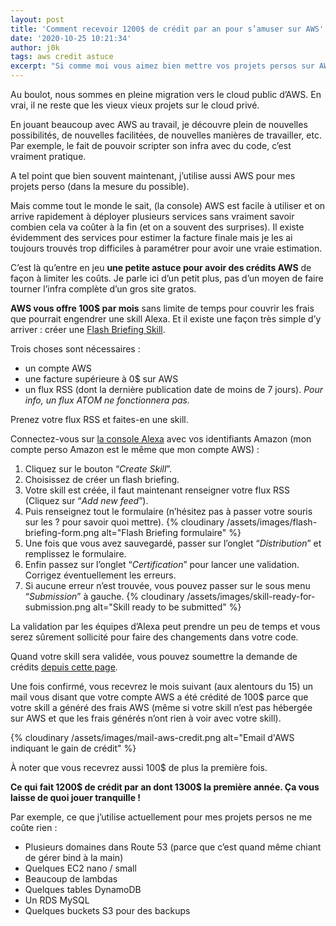 ```yaml
---
layout: post
title: 'Comment recevoir 1200$ de crédit par an pour s’amuser sur AWS'
date: '2020-10-25 10:21:34'
author: j0k
tags: aws credit astuce
excerpt: "Si comme moi vous aimez bien mettre vos projets persos sur AWS (parce que c'est quand même plus pratique que d'avoir un serveur dédié à gérer), j'ai une petite astuce pour avoir des 1200$ de crédits AWS par an. Il suffit de créer une Flash Briefing Skill Alexa et le tour est joué !"
---
```

Au boulot, nous sommes en pleine migration vers le cloud public d’AWS. En vrai, il ne reste que les vieux vieux projets sur le cloud privé.

En jouant beaucoup avec AWS au travail, je découvre plein de nouvelles possibilités, de nouvelles facilitées, de nouvelles manières de travailler, etc. Par exemple, le fait de pouvoir scripter son infra avec du code, c’est vraiment pratique.

A tel point que bien souvent maintenant, j’utilise aussi AWS pour mes projets perso (dans la mesure du possible).

Mais comme tout le monde le sait, (la console) AWS est facile à utiliser et on arrive rapidement à déployer plusieurs services sans vraiment savoir combien cela va coûter à la fin (et on a souvent des surprises).
Il existe évidemment des services pour estimer la facture finale mais je les ai toujours trouvés trop difficiles à paramétrer pour avoir une vraie estimation.

C’est là qu’entre en jeu **une petite astuce pour avoir des crédits AWS** de façon à limiter les coûts. Je parle ici d’un petit plus, pas d’un moyen de faire tourner l’infra complète d’un gros site gratos.

**AWS vous offre 100$ par mois** sans limite de temps pour couvrir les frais que pourrait engendrer une skill Alexa.
Et il existe une façon très simple d’y arriver : créer une [Flash Briefing Skill](https://developer.amazon.com/en-US/docs/alexa/flashbriefing/understand-the-flash-briefing-skill-api.html).

Trois choses sont nécessaires :
- un compte AWS
- une facture supérieure à 0$ sur AWS
- un flux RSS (dont la dernière publication date de moins de 7 jours). _Pour info, un flux ATOM ne fonctionnera pas._

Prenez votre flux RSS et faites-en une skill.

Connectez-vous sur [la console Alexa](https://developer.amazon.com/alexa/console/ask) avec vos identifiants Amazon (mon compte perso Amazon est le même que mon compte AWS) :

1. Cliquez sur le bouton “_Create Skill_”.
2. Choisissez de créer un flash briefing.
3. Votre skill est créée, il faut maintenant renseigner votre flux RSS (Cliquez sur “_Add new feed_”).
4. Puis renseignez tout le formulaire (n’hésitez pas à passer votre souris sur les ? pour savoir quoi mettre).
  {% cloudinary /assets/images/flash-briefing-form.png alt="Flash Briefing formulaire" %}
5. Une fois que vous avez sauvegardé, passer sur l’onglet “_Distribution_” et remplissez le formulaire.
6. Enfin passez sur l’onglet “_Certification_” pour lancer une validation. Corrigez éventuellement les erreurs.
7. Si aucune erreur n’est trouvée, vous pouvez passer sur le sous menu “_Submission_” à gauche.
  {% cloudinary /assets/images/skill-ready-for-submission.png alt="Skill ready to be submitted" %}

La validation par les équipes d’Alexa peut prendre un peu de temps et vous serez sûrement sollicité pour faire des changements dans votre code.

Quand votre skill sera validée, vous pouvez soumettre la demande de crédits [depuis cette page](https://developer.amazon.com/en-US/alexa/alexa-skills-kit/new/aws-promotional-credits#application).

Une fois confirmé, vous recevrez le mois suivant (aux alentours du 15) un mail vous disant que votre compte AWS a été crédité de 100$ parce que votre skill a généré des frais AWS (même si votre skill n’est pas hébergée sur AWS et que les frais générés n’ont rien à voir avec votre skill).

{% cloudinary /assets/images/mail-aws-credit.png alt="Email d'AWS indiquant le gain de crédit" %}

À noter que vous recevrez aussi 100$ de plus la première fois.

**Ce qui fait 1200$ de crédit par an dont 1300$ la première année. Ça vous laisse de quoi jouer tranquille !**

Par exemple, ce que j’utilise actuellement pour mes projets persos ne me coûte rien :
- Plusieurs domaines dans Route 53 (parce que c’est quand même chiant de gérer bind à la main)
- Quelques EC2 nano / small
- Beaucoup de lambdas
- Quelques tables DynamoDB
- Un RDS MySQL
- Quelques buckets S3 pour des backups
